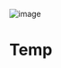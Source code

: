 ![image](https://github.com/ks-varigalla/Temp/assets/52290834/6a603a0c-b769-4114-a8fd-773643ace0a0)
# Temp

